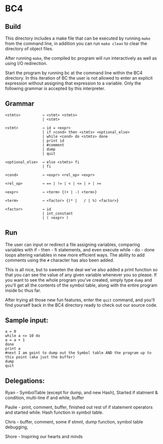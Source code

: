 # BC4

## Build
This directory includes a make file that can be executed by running `make` from the command line, in addition you can run `make clean` to clear the directory of object files.

After running `make`, the compiled bc program will run interactively as well as using I/O redirection.

Start the program by running bc at the command line within the BC4 directory. In this iteration of BC the user is not allowed to enter an explicit expression without assigning that expression to a variable. Only the following grammar is accepted by this interpreter.

## Grammar
```
<stmts>          → <stmt> <stmts>
                 | <stmt>
  
<stmt>           → id = <expr>
                 | if <cond> then <stmts> <optional_else> 
                 | while <cond> do <stmts> done
                 | print id
                 | #comment
                 | dump
                 | quit
  
<optional_else>  → else <stmts> fi 
                 | fi
  
<cond>           → <expr> <rel_op> <expr>
  
<rel_op>         → == | != | < | <= | > | >= 

<expr>           → <term> {(+ | -) <term>} 
  
<term>           → <factor> {(* |   / | %) <factor>} 
  
<factor>         → id 
                 | int_constant 
                 | ( <expr> )
```


## Run
The user can input or redirect a file assigning variables, comparing variables with if - then - fi statements, and even execute while - do - done loops altering variables in new more efficient ways. The ability to add comments using the `#` character has also been added.

This is all nice, but to sweeten the deal we've also added a print function so that you can see the value of any given variable whenever you so please. If you want to see the whole program you've created, simply type `dump` and you'll get all the contents of the symbol table, along with the entire program inside bc thus far.

After trying all those new fun features, enter the `quit` command, and you'll find yourself back in the BC4 directory ready to check out our source code.

## Sample input:
```
a = 0
while a <= 10 do 
a = a + 1
done
print a
#next I am goint to dump out the Symbol table AND the program up to this point (aka just the buffer)
dump
quit
```

## Delegations:

Ryan - SymbolTable (except for dump, and new Hash), Started if statment & condition, multi-line if and while, buffer

Paulie - print, comment, buffer, finished out rest of if statement operators and started while. Hash function in symbol table.

Chris - buffer, comment, some if stmnt, dump function, symbol table debugging,    

Shore - Inspiring our hearts and minds
